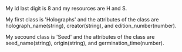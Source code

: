 My id last digit is 8 and my resources are H and S.

My first class is 'Holographs' and the attributes of the class are
holograph_name(string),
creator(string), and 
edition_number(number).

My secound class is 'Seed' and the attributes of the class are 
seed_name(string),
origin(string), and
germination_time(number).
